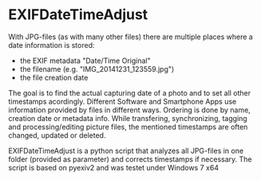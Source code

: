 EXIFDateTimeAdjust
==================

With JPG-files (as with many other files) there are multiple places where a date information is stored:
  - the EXIF metadata "Date/Time Original"
  - the filename (e.g. "IMG_20141231_123559.jpg")
  - the file creation date

The goal is to find the actual capturing date of a photo and to set all other timestamps acordingly.
Different Software and Smartphone Apps use information provided by files in different ways. Ordering is done by name, creation date or metadata info.
While transfering, synchronizing, tagging and processing/editing picture files, the mentioned timestamps are often changed, updated or deleted. 

EXIFDateTimeAdjust is a python script that analyzes all JPG-files in one folder (provided as parameter) and corrects timestamps if necessary.
The script is based on pyexiv2 and was testet under Windows 7 x64
 

 
